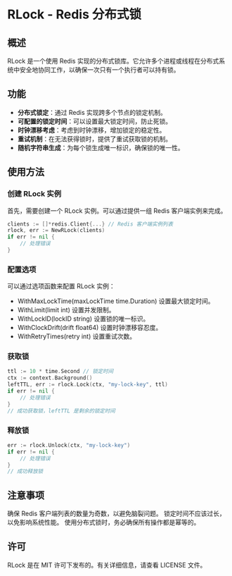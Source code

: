 # RLock - Redis 分布式锁

## 概述

RLock 是一个使用 Redis 实现的分布式锁库。它允许多个进程或线程在分布式系统中安全地协同工作，以确保一次只有一个执行者可以持有锁。

## 功能

- **分布式锁定**：通过 Redis 实现跨多个节点的锁定机制。
- **可配置的锁定时间**：可以设置最大锁定时间，防止死锁。
- **时钟漂移考虑**：考虑到时钟漂移，增加锁定的稳定性。
- **重试机制**：在无法获得锁时，提供了重试获取锁的机制。
- **随机字符串生成**：为每个锁生成唯一标识，确保锁的唯一性。

## 使用方法

### 创建 RLock 实例

首先，需要创建一个 RLock 实例。可以通过提供一组 Redis 客户端实例来完成。

```go
clients := []*redis.Client{...} // Redis 客户端实例列表
rlock, err := NewRLock(clients)
if err != nil {
    // 处理错误
}
```

### 配置选项

可以通过选项函数来配置 RLock 实例：

   - WithMaxLockTime(maxLockTime time.Duration) 设置最大锁定时间。
   - WithLimit(limit int) 设置并发限制。
   - WithLockID(lockID string) 设置锁的唯一标识。
   - WithClockDrift(drift float64) 设置时钟漂移容忍度。
   - WithRetryTimes(retry int) 设置重试次数。

### 获取锁

```go
ttl := 10 * time.Second // 锁定时间
ctx := context.Background()
leftTTL, err := rlock.Lock(ctx, "my-lock-key", ttl)
if err != nil {
    // 处理错误
}
// 成功获取锁，leftTTL 是剩余的锁定时间
```

### 释放锁

```go
err := rlock.Unlock(ctx, "my-lock-key")
if err != nil {
    // 处理错误
}
// 成功释放锁
```
## 注意事项

确保 Redis 客户端列表的数量为奇数，以避免脑裂问题。
锁定时间不应该过长，以免影响系统性能。
使用分布式锁时，务必确保所有操作都是幂等的。


## 许可

RLock 是在 MIT 许可下发布的。有关详细信息，请查看 LICENSE 文件。